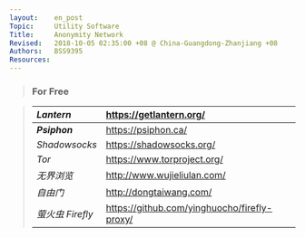 ```yaml
---
layout:    en_post
Topic:     Utility Software
Title:     Anonymity Network
Revised:   2018-10-05 02:35:00 +08 @ China-Guangdong-Zhanjiang +08
Authors:   BSS9395
Resources:
---
```


> ### For Free

> | ***Lantern***    | <https://getlantern.org/>                      |
> | :--------------- | :--------------------------------------------- |
> | ***Psiphon***    | <https://psiphon.ca/>                          |
> | *Shadowsocks*    | <https://shadowsocks.org/>                     |
> | *Tor*            | <https://www.torproject.org/>                  |
> | *无界浏览*       | <http://www.wujieliulan.com/>                  |
> | *自由门*         | <http://dongtaiwang.com/>                      |
> | *萤火虫 Firefly* | <https://github.com/yinghuocho/firefly-proxy/> |
